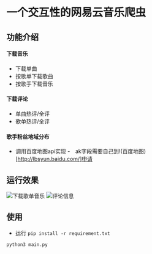 # 一个交互性的网易云音乐爬虫

## 功能介绍

#### 下载音乐

- 下载单曲
- 按歌单下载歌曲
- 按歌手下载音乐

#### 下载评论

- 单曲热评/全评
- 歌单热评/全评

#### 歌手粉丝地域分布
- 调用百度地图api实现
-　ak字段需要自己到!(百度地图)[http://lbsyun.baidu.com/]申请

## 运行效果
![下载歌单音乐](https://github.com/lwpdzq/music163/blob/master/images/20181220194152.png)
![评论信息](https://github.com/lwpdzq/music163/blob/master/images/20181220194648.png)

## 使用
- 运行
`pip install -r requirement.txt`

`python3 main.py`

